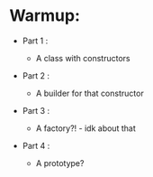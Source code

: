# Warmup:

* Part 1 :
    * A class with constructors

* Part 2 :
    * A builder for that constructor

* Part 3 :
    * A factory?! - idk about that

* Part 4 : 
    * A prototype?
